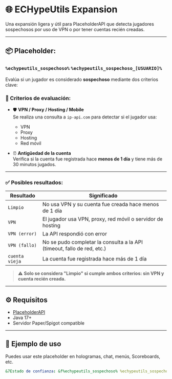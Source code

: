 # 🌐 ECHypeUtils Expansion
Una expansión ligera y útil para PlaceholderAPI que detecta jugadores sospechosos por uso de VPN o por tener cuentas recién creadas.

---

## 📦 Placeholder:
### `%echypeutils_sospechoso%` `%echypeutils_sospechoso_[USUARIO]%`

Evalúa si un jugador es considerado **sospechoso** mediante dos criterios clave:

### 🔎 Criterios de evaluación:

- 🛡️ **VPN / Proxy / Hosting / Mobile**  
  Se realiza una consulta a `ip-api.com` para detectar si el jugador usa:
  - VPN
  - Proxy
  - Hosting
  - Red móvil

- ⏰ **Antigüedad de la cuenta**  
  Verifica si la cuenta fue registrada hace **menos de 1 día** y tiene más de 30 minutos jugados.

---

### ✅ Posibles resultados:

| Resultado         | Significado                                                                 |
|-------------------|------------------------------------------------------------------------------|
| `Limpio`          | No usa VPN y su cuenta fue creada hace menos de 1 día                       |
| `VPN`             | El jugador usa VPN, proxy, red móvil o servidor de hosting                  |
| `VPN (error)`     | La API respondió con error                                                   |
| `VPN (fallo)`     | No se pudo completar la consulta a la API (timeout, fallo de red, etc.)     |
| `cuenta vieja`    | La cuenta fue registrada hace más de 1 día                                  |

> ⚠️ **Solo se considera "Limpio" si cumple ambos criterios: sin VPN y cuenta recién creada.**

---

## ⚙️ Requisitos

- [PlaceholderAPI](https://www.spigotmc.org/resources/placeholderapi.6245/)
- Java 17+
- Servidor Paper/Spigot compatible

---

## 🧪 Ejemplo de uso

Puedes usar este placeholder en hologramas, chat, menús, Scoreboards, etc.

```yml
&7Estado de confianza: &f%echypeutils_sospechoso% %echypeutils_sospechoso_[Valdrecus]%
